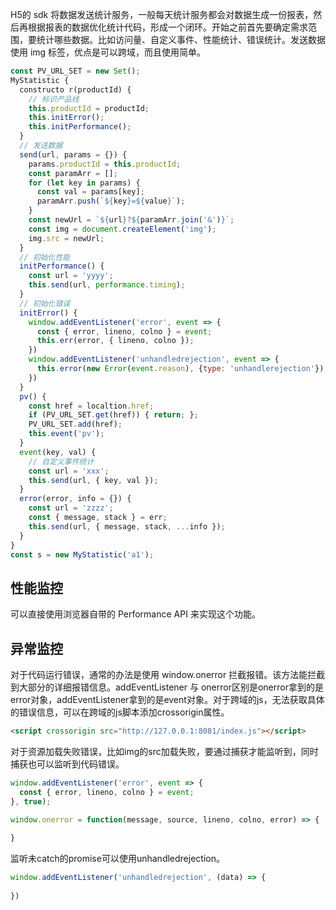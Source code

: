 H5的 sdk 将数据发送统计服务，一般每天统计服务都会对数据生成一份报表，然后再根据报表的数据优化统计代码，形成一个闭环。开始之前首先要确定需求范围，要统计哪些数据。比如访问量、自定义事件、性能统计、错误统计。发送数据使用 img 标签，优点是可以跨域，而且使用简单。

```js
const PV_URL_SET = new Set();
MyStatistic {
  constructo r(productId) {
    // 标识产品线
    this.productId = productId;
    this.initError();
    this.initPerformance();
  }
  // 发送数据
  send(url, params = {}) {
    params.productId = this.productId;
    const paramArr = [];
    for (let key in params) {
      const val = params[key];
      paramArr.push(`${key}=${value}`);
    }
    const newUrl = `${url}?${paramArr.join('&')}`;
    const img = document.createElement('img');
    img.src = newUrl;
  }
  // 初始化性能
  initPerformance() {
    const url = 'yyyy';
    this.send(url, performance.timing);
  }
  // 初始化错误
  initError() {
    window.addEventListener('error', event => {
      const { error, lineno, colno } = event;
      this.err(error, { lineno, colno });
    })
    window.addEventListener('unhandledrejection', event => {
      this.error(new Error(event.reason), {type: 'unhandlerejection'});
    })
  }
  pv() {
    const href = localtion.href;
    if (PV_URL_SET.get(href)) { return; };
    PV_URL_SET.add(href);
    this.event('pv');
  }
  event(key, val) {
    // 自定义事件统计
    const url = 'xxx';
    this.send(url, { key, val });
  }
  error(error, info = {}) {
    const url = 'zzzz';
    const { message, stack } = err;
    this.send(url, { message, stack, ...info });
  }
}
const s = new MyStatistic('a1');
```

## 性能监控

可以直接使用浏览器自带的 Performance API 来实现这个功能。

## 异常监控

对于代码运行错误，通常的办法是使用 window.onerror 拦截报错。该方法能拦截到大部分的详细报错信息。addEventListener 与 onerror区别是onerror拿到的是error对象，addEventListener拿到的是event对象。对于跨域的js，无法获取具体的错误信息，可以在跨域的js脚本添加crossorigin属性。

```html
<script crossorigin src="http://127.0.0.1:8081/index.js"></script>
```

对于资源加载失败错误，比如img的src加载失败，要通过捕获才能监听到，同时捕获也可以监听到代码错误。

```js
window.addEventListener('error', event => {
  const { error, lineno, colno } = event;
}, true);

window.onerror = function(message, source, lineno, colno, error) => {
  
}
```

监听未catch的promise可以使用unhandledrejection。

```js
window.addEventListener('unhandledrejection', (data) => {
  
})
```
